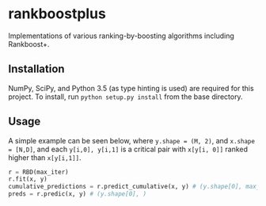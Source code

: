 # rankboostplus
Implementations of various ranking-by-boosting algorithms including Rankboost+.

## Installation
NumPy, SciPy, and Python 3.5 (as type hinting is used) are required for this project. To install, run `python setup.py install` from the base directory.

## Usage
A simple example can be seen below, where `y.shape = (M, 2)`, and `x.shape = [N,D]`, and each `y[i,0], y[i,1]` is a critical pair with `x[y[i, 0]]` ranked higher than `x[y[i,1]]`. 

```python
r = RBD(max_iter)
r.fit(x, y)
cumulative_predictions = r.predict_cumulative(x, y) # (y.shape[0], max_iter)
preds = r.predic(x, y) # (y.shape[0], )
````
